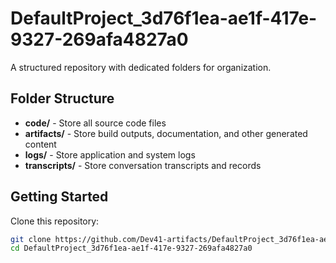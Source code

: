 # DefaultProject_3d76f1ea-ae1f-417e-9327-269afa4827a0
A structured repository with dedicated folders for organization.

## Folder Structure

- **code/** - Store all source code files
- **artifacts/** - Store build outputs, documentation, and other generated content
- **logs/** - Store application and system logs
- **transcripts/** - Store conversation transcripts and records

## Getting Started

Clone this repository:
```bash
git clone https://github.com/Dev41-artifacts/DefaultProject_3d76f1ea-ae1f-417e-9327-269afa4827a0
cd DefaultProject_3d76f1ea-ae1f-417e-9327-269afa4827a0
```
